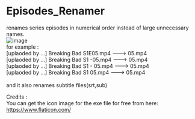 # Episodes_Renamer
renames series episodes in numerical order instead of large unnecessary names.\
![image](https://user-images.githubusercontent.com/54943086/78885343-b6c27a80-7a5c-11ea-9965-85acf0e7956b.png)
\
for example :\
[uplaoded by ...] Breaking Bad S1E05.mp4 ---> 05.mp4\
[uplaoded by ...] Breaking Bad S1 -05.mp4 ---> 05.mp4\
[uplaoded by ...] Breaking Bad S1 - 05.mp4 ---> 05.mp4\
[uplaoded by ...] Breaking Bad S1 05.mp4 ---> 05.mp4\
\
and it also renames subtitle files(srt,sub)

Credits :\
You can get the icon image for the exe file for free from here: https://www.flaticon.com/
